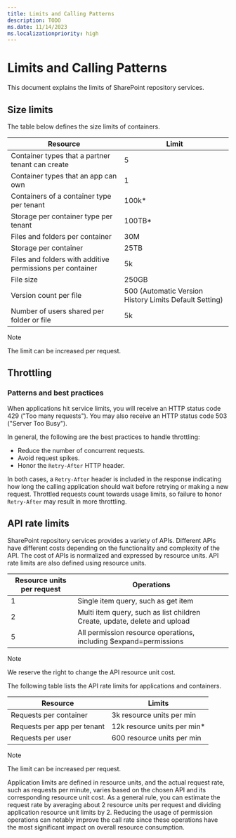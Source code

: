 ```yaml
---
title: Limits and Calling Patterns
description: TODO
ms.date: 11/14/2023
ms.localizationpriority: high
---
```


# Limits and Calling Patterns 
This document explains the limits of SharePoint repository services.

## Size limits
The table below defines the size limits of containers.


|     Resource                                               |   Limit                                                   |
|------------------------------------------------------------|-----------------------------------------------------------|
|     Container types that a partner tenant can create       |   5                                                       |
|     Container types that an app can own                    |   1                                                       |
|     Containers of a container type per tenant              |   100k*                                                   |
|     Storage per container type per tenant                  |   100TB*                                                  |
|     Files and folders per container                        |   30M                                                     |
|     Storage per container                                  |   25TB                                                    |
|     Files and folders with additive permissions per container  |   5k                                                      |
|     File size                                              |   250GB                                                   |
|     Version count per file                             |   500 (Automatic Version History Limits Default Setting)  |
|     Number of users shared per folder or file              |   5k                                                      |


> [!NOTE]
> The limit can be increased per request. 


## Throttling 
### Patterns and best practices
When applications hit service limits, you will receive an HTTP status code 429 ("Too many requests"). You may also receive an HTTP status code 503 ("Server Too Busy").  

In general, the following are the best practices to handle throttling: 

- Reduce the number of concurrent requests. 
- Avoid request spikes. 
- Honor the `Retry-After` HTTP header. 

In both cases, a `Retry-After` header is included in the response indicating how long the calling application should wait before retrying or making a new request. Throttled requests count towards usage limits, so failure to honor `Retry-After` may result in more throttling. 


## API rate limits 
SharePoint repository services provides a variety of APIs. Different APIs have different costs depending on the functionality and complexity of the API. The cost of APIs is normalized and expressed by resource units. API rate limits are also defined using resource units. 

|     Resource units per request    |   Operations                                                                  |
|-----------------------------------|-------------------------------------------------------------------------------|
|     1                             |   Single item query, such as get item                                         |
|     2                             |   Multi item query, such as list children  Create, update, delete and upload  |
|     5                             |   All permission resource operations, including $expand=permissions           |


> [!NOTE]
> We reserve the right to change the API resource unit cost. 


The following table lists the API rate limits for applications and containers. 

|       Resource                   |         Limits      |
|----------------------------------|---------------------|
|     Requests per container       |   3k resource units per min    |
|     Requests per app per tenant  |   12k resource units per min*  |
|     Requests per user            |   600 resource units per min   |

> [!NOTE]
> The limit can be increased per request.
> 

Application limits are defined in resource units, and the actual request rate, such as requests per minute, varies based on the chosen API and its corresponding resource unit cost. As a general rule, you can estimate the request rate by averaging about 2 resource units per request and dividing application resource unit limits by 2. Reducing the usage of permission operations can notably improve the call rate since these operations have the most significant impact on overall resource consumption.
<br></br>

